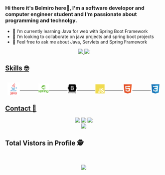 ### Hi there it's Belmiro here👋, I'm a software developor and computer engineer student and I'm passionate about programming and technolgy. 

- 🌱 I’m currently learning Java for web with Spring Boot Framework 
- 👯 I’m looking to collaborate on java projects and spring boot projects
- 💬 Feel free to ask me about Java, Servlets and Spring Framework


<div align="center">
  <a href="https://github.com/BelmiroMungoi">
  <img height="180em" src="https://github-readme-stats.vercel.app/api?username=belmiromungoi&show_icons=true&theme=dracula"/>
  <img height="180em" src="https://github-readme-stats.vercel.app/api/top-langs/?username=belmiromungoi&layout=compact&theme=dracula"/>
</div>
  
  ## Skills :nerd_face:
  
  <div align="center" style="display: inline_block"><br>  
  <img align="center" alt="Belm-Java" height="40" src="https://raw.githubusercontent.com/devicons/devicon/master/icons/java/java-original-wordmark.svg">
    &nbsp;&nbsp;&nbsp;&nbsp;&nbsp;&nbsp;&nbsp;&nbsp;&nbsp;&nbsp;&nbsp;&nbsp;&nbsp;
 <img align="center" alt="Belm-Spring" height="35" src="https://raw.githubusercontent.com/devicons/devicon/master/icons/spring/spring-original-wordmark.svg">
    &nbsp;&nbsp;&nbsp;&nbsp;&nbsp;&nbsp;&nbsp;&nbsp;&nbsp;&nbsp;&nbsp;&nbsp;&nbsp;
 <img align="center" alt="Belm-Js" height="30" src="https://raw.githubusercontent.com/devicons/devicon/master/icons/bootstrap/bootstrap-plain-wordmark.svg"> 
    &nbsp;&nbsp;&nbsp;&nbsp;&nbsp;&nbsp;&nbsp;&nbsp;&nbsp;&nbsp;&nbsp;&nbsp;&nbsp;
   <img align="center" alt="Belm-Js" height="30" src="https://raw.githubusercontent.com/devicons/devicon/master/icons/javascript/javascript-plain.svg"> 
    &nbsp;&nbsp;&nbsp;&nbsp;&nbsp;&nbsp;&nbsp;&nbsp;&nbsp;&nbsp;&nbsp;&nbsp;&nbsp;
  <img align="center" alt="Belm-HTML" height="30" src="https://raw.githubusercontent.com/devicons/devicon/master/icons/html5/html5-original.svg">
    &nbsp;&nbsp;&nbsp;&nbsp;&nbsp;&nbsp;&nbsp;&nbsp;&nbsp;&nbsp;&nbsp;&nbsp;&nbsp;
  <img align="center" alt="Belm-CSS" height="30" src="https://raw.githubusercontent.com/devicons/devicon/master/icons/css3/css3-original.svg">
    
</div>
  
  ## Contact :iphone:
  
  
  <div align="center">
    
  <a href="https://instagram.com/belmiromungoi29" target="_blank"><img src="https://img.shields.io/badge/-Instagram-%23E4405F?style=for-the-badge&logo=instagram&logoColor=white" target="_blank"></a>
 <a href="https://www.facebook.com/belmirob.mungoi/" target="_blank"><img src="https://img.shields.io/badge/Facebook-1877F2?style=for-the-badge&logo=facebook&logoColor=white" target="_blank"></a> 
  <a href = "mailto:belmiromungoi@gmail.com"><img src="https://img.shields.io/badge/-Gmail-%23333?style=for-the-badge&logo=gmail&logoColor=white" target="_blank"></a>    
  <a href="https://www.linkedin.com/in/belmiro-mungoi" target="_blank"><img src="https://img.shields.io/badge/-LinkedIn-%230077B5?style=for-the-badge&logo=linkedin&logoColor=white" target="_blank"></a> 
 
  </div>  
  
   ## Total Vistors in Profile :detective:
  
  <br>
 <p align="center"> 
   <img alingn="center" src="https://profile-counter.glitch.me/BelmiroMungoi/count.svg" />
 </p>
<!--
**BelmiroMungoi/belmiromungoi** is a ✨ _special_ ✨ repository because its `README.md` (this file) appears on your GitHub profile.
    ![Snake animation](https://github.com/BelmiroMungoi/belmiomungoi/blob/output/github-contribution-grid-snake.svg)


